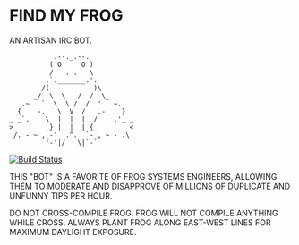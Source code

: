 # FIND MY FROG

AN ARTISAN IRC BOT.

```
           .--._.--.
          ( O     O )
          /   . .   \
         .`._______.'.
        /(           )\
      _/  \  \   /  /  \_
   .~   `  \  \ /  /  '   ~.
  {    -.   \  V  /   .-    }
_ _`.    \  |  |  |  /    .'_ _
>_       _} |  |  | {_       _<
 /. - ~ ,_-'  .^.  `-_, ~ - .\
         '-'|/   \|`-`
```

[![Build Status](https://travis-ci.org/FROG-TIPS/find_my_frog.svg?branch=master)](https://travis-ci.org/FROG-TIPS/find_my_frog)

THIS "BOT" IS A FAVORITE OF FROG SYSTEMS ENGINEERS, ALLOWING THEM TO MODERATE AND DISAPPROVE OF MILLIONS OF DUPLICATE AND UNFUNNY TIPS PER HOUR.

DO NOT CROSS-COMPILE FROG. FROG WILL NOT COMPILE ANYTHING WHILE CROSS.
ALWAYS PLANT FROG ALONG EAST-WEST LINES FOR MAXIMUM DAYLIGHT EXPOSURE.
